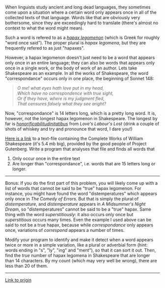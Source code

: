 When linguists study ancient and long dead languages, they sometimes come upon a situation where a certain word only appears once in all of the collected texts of that language. Words like that are obviously very bothersome, since they are exceedingly hard to translate (there's almost no context to what the word might mean).

Such a word is refered to as a *[hapax legomenon](http://en.wikipedia.org/wiki/Hapax_legomenon)* (which is Greek for roughly "word once said"). The proper plural is *hapax legomena*, but they are frequently refered to as just "hapaxes". 

However, a hapax legomenon doesn't just need to be a word that appears only once in an entire language; they can also be words that appears only once in a single work, or the body of work of an author. Lets take Shakespeare as an example. In all the works of Shakespeare, the word "correspondance" occurs only in one place, the beginning of Sonnet 148:

>*O me! what eyes hath love put in my head,*    
>*Which have no correspondence with true sight,*    
>*Or if they have, where is my judgment fled,*    
>*That censures falsely what they see aright?*    

Now, "correspondance" is 14 letters long, which is a pretty long word. It is, however, not the longest hapax legomenon in Shakespeare. The longest by far is *[honorificabilitudinitatibus](http://en.wikipedia.org/wiki/Honorificabilitudinitatibus)* from *Love's Labour's Lost* (drink a couple of shots of whiskey and try and pronounce that word, I dare you!)

[Here is a link](http://www.gutenberg.org/cache/epub/100/pg100.txt) to a text-file containing the Complete Works of William Shakespeare (it's 5.4 mb big), provided by the good people of Project Gutenberg. Write a program that analyses that file and finds all words that 

1. Only occur once in the entire text
2. Are longer than "correspondance", i.e. words that are 15 letters long or longer. 

***
Bonus: If you do the first part of this problem, you will likely come up with a list of words that cannot be said to be "true" hapax legomenon. For instance, you might have found the word "distemperatures" which appears only once in *The Comedy of Errors*. But that is simply the plural of *distemperature*, and *distemperature* appears in *A Midsummer's Night Dream*, so "distemperatures" cannot be said to be a "true" hapax. Same thing with the word *superstitiously*: it also occurs only once but *superstitious* occurs many times. Even the example I used above can be said to not be a true hapax, because while *correspondance* only appears once, variations of *correspond* appears a number of times. 

Modify your program to identify and make it detect when a word appears twice or more in a simple variation, like a plural or adverbial form (hint: words ending in "s", "ly", "ing" and "ment"), so that it can sort it out. Then, find the *true* number of hapax legomena in Shakespeare that are longer than 14 characters. By my count (which may very well be wrong), there are less than 20 of them.

---

[Link to origin](https://www.reddit.com/r/dailyprogrammer/sv6q6)